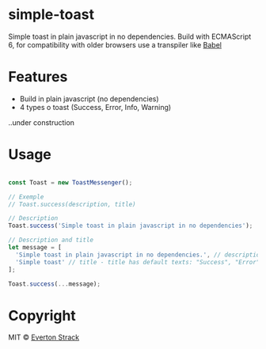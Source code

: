 # simple-toast

Simple toast in plain javascript in no dependencies. Build with ECMAScript 6, for compatibility with older browsers use a transpiler like [Babel](https://babeljs.io/)

# Features
- Build in plain javascript (no dependencies)
- 4 types o toast (Success, Error, Info, Warning)


..under construction

# Usage

```javascript

const Toast = new ToastMessenger();

// Exemple
// Toast.success(description, title)

// Description
Toast.success('Simple toast in plain javascript in no dependencies');

// Description and title
let message = [
  'Simple toast in plain javascript in no dependencies.', // description
  'Simple toast' // title - title has default texts: "Success", "Error", "Info", "Warning"
];

Toast.success(...message);


```


# Copyright

MIT © [Everton Strack](https://evertonstrack.com.br)
